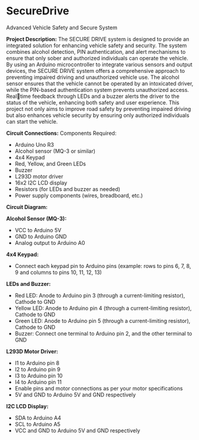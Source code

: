 # SecureDrive
Advanced Vehicle Safety and Secure System

**Project Description:**
  The SECURE DRIVE system is designed to provide an integrated solution for enhancing vehicle safety and security. The system combines alcohol detection, PIN 
authentication, and alert mechanisms to ensure that only sober and authorized individuals can operate the vehicle. By using an Arduino microcontroller to integrate various sensors and output devices, the SECURE DRIVE system offers a comprehensive approach to preventing impaired driving and unauthorized vehicle use.
  The alcohol sensor ensures that the vehicle cannot be operated by an intoxicated driver, while the PIN-based authentication system prevents unauthorized access. Realtime feedback through LEDs and a buzzer alerts the driver to the status of the vehicle, enhancing both safety and user experience. This project not only aims to improve road safety by preventing impaired driving but also enhances vehicle security by ensuring only authorized individuals can start the vehicle. 


**Circuit Connections:**
Components Required:
* Arduino Uno R3
* Alcohol sensor (MQ-3 or similar)
* 4x4 Keypad
* Red, Yellow, and Green LEDs
* Buzzer
* L293D motor driver
* 16x2 I2C LCD display
* Resistors (for LEDs and buzzer as needed)
* Power supply components (wires, breadboard, etc.)


**Circuit Diagram:**

**Alcohol Sensor (MQ-3):**
 * VCC to Arduino 5V
 * GND to Arduino GND
 * Analog output to Arduino A0
 
 **4x4 Keypad:**
 * Connect each keypad pin to Arduino pins (example: rows to pins 6, 7, 8, 9 and columns to pins 10, 11, 12, 13)

**LEDs and Buzzer:**
 * Red LED: Anode to Arduino pin 3 (through a current-limiting resistor), Cathode to GND
 * Yellow LED: Anode to Arduino pin 4 (through a current-limiting resistor), Cathode to GND
 * Green LED: Anode to Arduino pin 5 (through a current-limiting resistor), Cathode to GND
 * Buzzer: Connect one terminal to Arduino pin 2, and the other terminal to GND
 
**L293D Motor Driver:**
 * I1 to Arduino pin 8
 * I2 to Arduino pin 9
 * I3 to Arduino pin 10
 * I4 to Arduino pin 11
 * Enable pins and motor connections as per your motor specifications
 * 5V and GND to Arduino 5V and GND respectively
 
**I2C LCD Display:**
 * SDA to Arduino A4
 * SCL to Arduino A5
 * VCC and GND to Arduino 5V and GND respectively

 
